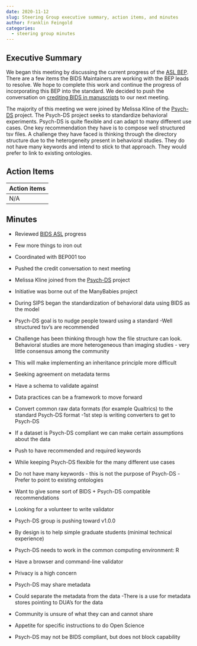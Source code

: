 ```yaml
---
date: 2020-11-12
slug: Steering Group executive summary, action items, and minutes
author: Franklin Feingold
categories:
  - steering group minutes
---
```


<!-- more -->

## Executive Summary

We began this meeting by discussing the current progress of the [ASL BEP](https://github.com/bids-standard/bids-specification/pull/669). There are a few items the BIDS Maintainers are working with the BEP leads to resolve. We hope to complete this work and continue the progress of incorporating this BEP into the standard. We decided to push the conversation on [crediting BIDS in manuscripts](https://github.com/bids-standard/bids-specification/issues/627) to our next meeting.

The majority of this meeting we were joined by Melissa Kline of the [Psych-DS](https://github.com/psych-ds/psych-DS) project. The Psych-DS project seeks to standardize behavioral experiments. Psych-DS is quite flexible and can adapt to many different use cases. One key recommendation they have is to compose well structured tsv files. A challenge they have faced is thinking through the directory structure due to the heterogeneity present in behavioral studies. They do not have many keywords and intend to stick to that approach. They would prefer to link to existing ontologies.

## Action Items

| Action items |
| ------------ |
| N/A          |

## Minutes

- Reviewed [BIDS ASL](https://github.com/bids-standard/bids-specification/pull/669) progress

- Few more things to iron out
- Coordinated with BEP001 too

- Pushed the credit conversation to next meeting

- Melissa Kline joined from the [Psych-DS](https://github.com/psych-ds/psych-DS) project
- Initiative was borne out of the ManyBabies project
- During SIPS began the standardization of behavioral data using BIDS as the model
- Psych-DS goal is to nudge people toward using a standard
  -Well structured tsv’s are recommended
- Challenge has been thinking through how the file structure can look. Behavioral studies are more heterogeneous than imaging studies - very little consensus among the community
- This will make implementing an inheritance principle more difficult
- Seeking agreement on metadata terms
- Have a schema to validate against
- Data practices can be a framework to move forward
- Convert common raw data formats (for example Qualtrics) to the standard Psych-DS format
  -1st step is writing converters to get to Psych-DS
- If a dataset is Psych-DS compliant we can make certain assumptions about the data
- Push to have recommended and required keywords
- While keeping Psych-DS flexible for the many different use cases
- Do not have many keywords - this is not the purpose of Psych-DS
  -Prefer to point to existing ontologies
- Want to give some sort of BIDS + Psych-DS compatible recommendations
- Looking for a volunteer to write validator
- Psych-DS group is pushing toward v1.0.0
- By design is to help simple graduate students (minimal technical experience)
- Psych-DS needs to work in the common computing environment: R
- Have a browser and command-line validator
- Privacy is a high concern
- Psych-DS may share metadata
- Could separate the metadata from the data
  -There is a use for metadata stores pointing to DUA’s for the data
- Community is unsure of what they can and cannot share
- Appetite for specific instructions to do Open Science
- Psych-DS may not be BIDS compliant, but does not block capability
